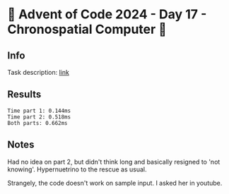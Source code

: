 # 🎄 Advent of Code 2024 - Day 17 - Chronospatial Computer 🎄

## Info

Task description: [link](https://adventofcode.com/2024/day/17)

## Results

```
Time part 1: 0.144ms
Time part 2: 0.518ms
Both parts: 0.662ms
```

## Notes

Had no idea on part 2, but didn't think long and basically resigned to 'not knowing'.  Hypernuetrino to the rescue as usual.

Strangely, the code doesn't work on sample input.  I asked her in youtube.